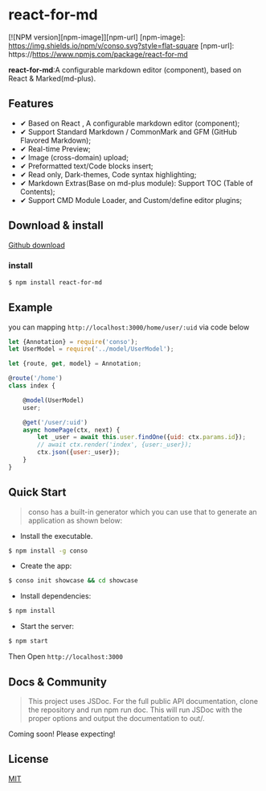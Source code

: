 # react-for-md

[![NPM version][npm-image]][npm-url]
[npm-image]: https://img.shields.io/npm/v/conso.svg?style=flat-square
[npm-url]: https://https://www.npmjs.com/package/react-for-md

**react-for-md**:A configurable markdown editor (component), based on React & Marked(md-plus).

## Features

- ✔︎ Based on React , A configurable markdown editor (component);
- ✔︎ Support Standard Markdown / CommonMark and GFM (GitHub Flavored Markdown);
- ✔︎ Real-time Preview;
- ✔︎ Image (cross-domain) upload;
- ✔︎ Preformatted text/Code blocks insert;
- ✔︎ Read only, Dark-themes, Code syntax highlighting;
- ✔︎ Markdown Extras(Base on md-plus module): Support TOC (Table of Contents);
- ✔︎ Support CMD Module Loader, and Custom/define editor plugins;

## Download & install

[Github download](https://github.com/luozaichun/react-for-md.git)

### install
```bash
$ npm install react-for-md 
```

## Example

you can mapping `http://localhost:3000/home/user/:uid` via code below

```javascript
let {Annotation} = require('conso');
let UserModel = require('../model/UserModel');

let {route, get, model} = Annotation;

@route('/home')
class index {

    @model(UserModel)
    user;

    @get('/user/:uid')
    async homePage(ctx, next) {
        let _user = await this.user.findOne({uid: ctx.params.id});
        // await ctx.render('index', {user:_user});
        ctx.json({user:_user});
    }
}

```

## Quick Start

> conso has a built-in generator which you can use that to generate an application as shown below:

 - Install the executable.

```bash
$ npm install -g conso
```

 - Create the app:
 
```bash
$ conso init showcase && cd showcase
```

 - Install dependencies:
  
```bash
$ npm install
```
  
 - Start the server:
  
```bash
$ npm start
```

 Then Open `http://localhost:3000`

## Docs & Community

>This project uses JSDoc. For the full public API documentation, clone the repository and run npm run doc. This will run JSDoc with the proper options and output the documentation to out/.

Coming soon! Please expecting!


## License

[MIT](LICENSE)
